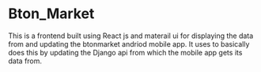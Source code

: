 # Bton_Market
This is a frontend built using React js and materail ui  for displaying the data from and updating the btonmarket andriod mobile app. It uses to basically does this by updating the Django api from which the mobile app gets its data from.
